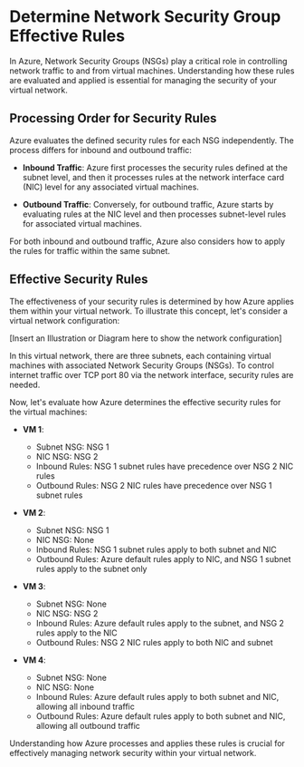 # Determine Network Security Group Effective Rules

In Azure, Network Security Groups (NSGs) play a critical role in controlling network traffic to and from virtual machines. Understanding how these rules are evaluated and applied is essential for managing the security of your virtual network.

## Processing Order for Security Rules

Azure evaluates the defined security rules for each NSG independently. The process differs for inbound and outbound traffic:

- **Inbound Traffic**: Azure first processes the security rules defined at the subnet level, and then it processes rules at the network interface card (NIC) level for any associated virtual machines.

- **Outbound Traffic**: Conversely, for outbound traffic, Azure starts by evaluating rules at the NIC level and then processes subnet-level rules for associated virtual machines.

For both inbound and outbound traffic, Azure also considers how to apply the rules for traffic within the same subnet.

## Effective Security Rules

The effectiveness of your security rules is determined by how Azure applies them within your virtual network. To illustrate this concept, let's consider a virtual network configuration:

[Insert an Illustration or Diagram here to show the network configuration]

In this virtual network, there are three subnets, each containing virtual machines with associated Network Security Groups (NSGs). To control internet traffic over TCP port 80 via the network interface, security rules are needed.

Now, let's evaluate how Azure determines the effective security rules for the virtual machines:

- **VM 1**:
  - Subnet NSG: NSG 1
  - NIC NSG: NSG 2
  - Inbound Rules: NSG 1 subnet rules have precedence over NSG 2 NIC rules
  - Outbound Rules: NSG 2 NIC rules have precedence over NSG 1 subnet rules

- **VM 2**:
  - Subnet NSG: NSG 1
  - NIC NSG: None
  - Inbound Rules: NSG 1 subnet rules apply to both subnet and NIC
  - Outbound Rules: Azure default rules apply to NIC, and NSG 1 subnet rules apply to the subnet only

- **VM 3**:
  - Subnet NSG: None
  - NIC NSG: NSG 2
  - Inbound Rules: Azure default rules apply to the subnet, and NSG 2 rules apply to the NIC
  - Outbound Rules: NSG 2 NIC rules apply to both NIC and subnet

- **VM 4**:
  - Subnet NSG: None
  - NIC NSG: None
  - Inbound Rules: Azure default rules apply to both subnet and NIC, allowing all inbound traffic
  - Outbound Rules: Azure default rules apply to both subnet and NIC, allowing all outbound traffic

Understanding how Azure processes and applies these rules is crucial for effectively managing network security within your virtual network.

